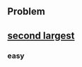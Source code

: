 ## Problem 
<h2><a href="https://www.geeksforgeeks.org/problems/second-largest3735/1?page=1&category=Arrays&difficulty=Basic,Easy&status=solved&sortBy=submissions">second largest</a>
</h2><h3>easy</h3>

